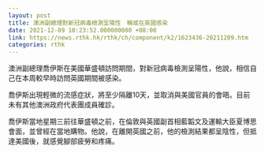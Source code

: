 ```yaml
---
layout: post
title: 澳洲副總理對新冠病毒檢測呈陽性　稱或在英國感染
date: 2021-12-09 10:23:52.000000000 +08:00
link: https://news.rthk.hk/rthk/ch/component/k2/1623436-20211209.htm
categories: rthk
---
```


澳洲副總理喬伊斯在美國華盛頓訪問期間，對新冠病毒檢測呈陽性，他說，相信自己在本周較早時訪問英國期間被感染。

喬伊斯出現輕微的流感症狀，將至少隔離10天，並取消與美國官員的會晤。目前未有其他澳洲政府代表團成員確診。

喬伊斯當地星期三前往華盛頓之前，在倫敦與英國副首相藍韜文及運輸大臣夏博思會面，並曾經在當地購物。他說，在離開英國之前，他的檢測結果都呈陰性，但抵達美國後，就感覺腳部疲勞和疼痛。
